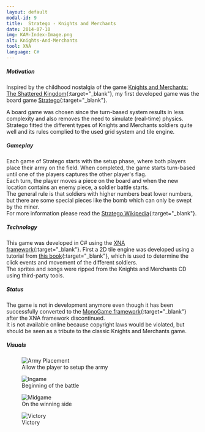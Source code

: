 ```yaml
---
layout: default
modal-id: 9
title:  Stratego - Knights and Merchants
date: 2014-07-10
img: KAM-Index-Image.png
alt: Knights-And-Merchants
tool: XNA
language: C#
---
```


##### Motivation

Inspired by the childhood nostalgia of the game [Knights and Merchants: The Shattered Kingdom][wikipedia-kam]{:target="_blank"}, my first developed game was the board game [Stratego][wikipedia-stratego]{:target="_blank"}. 

A board game was chosen since the turn-based system results in less complexity and also removes the need to simulate (real-time) physics.   
Stratego fitted the different types of Knights and Merchants soldiers quite well and its rules complied to the used grid system and tile engine.

##### Gameplay

Each game of Stratego starts with the setup phase, where both players place their army on the field. When completed, the game starts turn-based until one of the players captures the other player's flag.   
Each turn, the player moves a piece on the board and when the new location contains an enemy piece, a soldier battle starts.   
The general rule is that soldiers with higher numbers beat lower numbers, but there are some special pieces like the bomb which can only be swept by the miner.  
For more information please read the [Stratego Wikipedia][wikipedia-stratego]{:target="_blank"}.

##### Technology

This game was developed in C# using the [XNA framework][wikipedia-xna]{:target="_blank"}. First a 2D tile engine was developed using a tutorial from [this book][book-xna]{:target="_blank"}, which is used to determine the click events and movement of the different soldiers.  
The sprites and songs were ripped from the Knights and Merchants CD using third-party tools.

##### Status

The game is not in development anymore even though it has been successfully converted to the [MonoGame framework][monogame]{:target="_blank"} after the XNA framework discontinued.  
It is not available online because copyright laws would be violated, but should be seen as a tribute to the classic Knights and Merchants game.

##### Visuals

<DIV class="figure-block">
    <figure class="center-image">
        <img src="{{site.baseurl}}/assets/images/stratego_kam/ArmyPlacement.png" class="img-responsive img-centered" alt="Army Placement"/>
        <figcaption>Allow the player to setup the army</figcaption>
    </figure>
    <figure class="center-image">
        <img src="{{site.baseurl}}/assets/images/stratego_kam/Ingame.png" class="img-responsive img-centered" alt="Ingame"/>
        <figcaption>Beginning of the battle</figcaption>
    </figure>
    <figure class="center-image">
        <img src="{{site.baseurl}}/assets/images/stratego_kam/Midgame.png" class="img-responsive img-centered" alt="Midgame"/>
        <figcaption>On the winning side</figcaption>
    </figure>
    <figure class="center-image">
        <img src="{{site.baseurl}}/assets/images/stratego_kam/Victory.png" class="img-responsive img-centered" alt="Victory"/>
        <figcaption>Victory</figcaption>
    </figure>
</DIV>

[wikipedia-kam]: https://en.wikipedia.org/wiki/Knights_and_Merchants:_The_Shattered_Kingdom
[wikipedia-stratego]: https://en.wikipedia.org/wiki/Stratego
[wikipedia-xna]: https://en.wikipedia.org/wiki/Microsoft_XNA
[book-xna]: https://www.packtpub.com/game-development/xna-40-game-development-example-beginners-guide
[monogame]: http://www.monogame.net